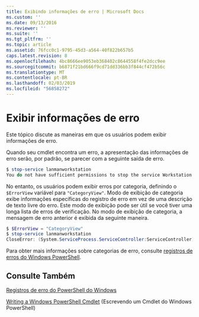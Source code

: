 ```yaml
---
title: Exibindo informações de erro | Microsoft Docs
ms.custom: ''
ms.date: 09/13/2016
ms.reviewer: ''
ms.suite: ''
ms.tgt_pltfrm: ''
ms.topic: article
ms.assetid: 76fcc0c1-9795-45d3-a564-40f822b657b5
caps.latest.revision: 8
ms.openlocfilehash: 4bc8666ee9053eb368402c8644558f4fe2dcc9ee
ms.sourcegitcommit: b6871f21bd666f9cd71dd336bb3f844cf472b56c
ms.translationtype: MT
ms.contentlocale: pt-BR
ms.lasthandoff: 02/03/2019
ms.locfileid: "56858272"
---
```

# <a name="displaying-error-information"></a>Exibir informações de erro

Este tópico discute as maneiras em que os usuários podem exibir informações de erro.

Quando seu cmdlet encontra um erro, a apresentação das informações de erro serão, por padrão, se parecer com a seguinte saída de erro.

```powershell
$ stop-service lanmanworkstation
You do not have sufficient permissions to stop the service Workstation.
```

No entanto, os usuários podem exibir erros por categoria, definindo o `$ErrorView` variável para `"CategoryView"`. Modo de exibição de categoria exibe informações específicas do registro de erro em vez de uma descrição de texto livre do erro. Este modo de exibição pode ser útil se você tiver uma longa lista de erros de verificação. No modo de exibição de categoria, a mensagem de erro anterior é exibida da seguinte maneira.

```powershell
$ $ErrorView = "CategoryView"
$ stop-service lanmanworkstation
CloseError: (System.ServiceProcess.ServiceController:ServiceController) [stop-service], ServiceCommandException
```

Para obter mais informações sobre categorias de erro, consulte [registros de erros do Windows PowerShell](./windows-powershell-error-records.md).

## <a name="see-also"></a>Consulte Também

[Registros de erro do PowerShell do Windows](./windows-powershell-error-records.md)

[Writing a Windows PowerShell Cmdlet](./writing-a-windows-powershell-cmdlet.md) (Escrevendo um Cmdlet do Windows PowerShell)
